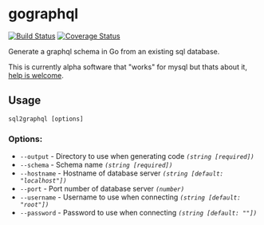 # gographql
[![Build Status](https://travis-ci.org/kmulvey/gographql.svg?branch=master)](https://travis-ci.org/kmulvey/gographql)
[![Coverage Status](https://coveralls.io/repos/github/kmulvey/gographql/badge.svg?branch=master)](https://coveralls.io/github/kmulvey/gographql?branch=master)

Generate a graphql schema in Go from an existing sql database.

This is currently alpha software that "works" for mysql but thats about it, [help is welcome](https://github.com/kmulvey/gographql/issues).


## Usage

`sql2graphql [options]`

### Options:
  
  - `--output`    - Directory to use when generating code *`(string [required])`*
  - `--schema`    - Schema name *`(string [required])`*
  - `--hostname`  - Hostname of database server *`(string [default: "localhost"])`*
  - `--port`      - Port number of database server *`(number)`*
  - `--username`  - Username to use when connecting *`(string [default: "root"])`*
  - `--password`  - Password to use when connecting *`(string [default: ""])`*
